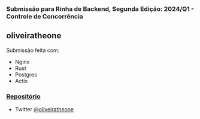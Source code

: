 ### Submissão para Rinha de Backend, Segunda Edição: 2024/Q1 - Controle de Concorrência

## oliveiratheone

Submissão feita com:

- Nginx
- Rust
- Postgres
- Actix

### [Repositório](https://github.com/iamgabrieloliveira/rinha-backend-q1)

- Twitter [@oliveiratheone](https://twitter.com/oliveiratheone)